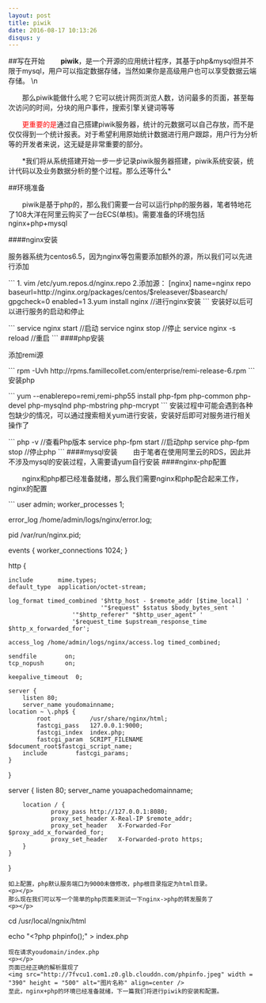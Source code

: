 ```yaml
---
layout: post
title: piwik
date: 2016-08-17 10:13:26
disqus: y
---
```

##写在开始
&emsp;&emsp;**piwik**，是一个开源的应用统计程序，其基于php&mysql但并不限于mysql，用户可以指定数据存储，当然如果你是高级用户也可以享受数据云端存储。
\n
<p></p>
&emsp;&emsp;那么piwik能做什么呢？它可以统计网页浏览人数，访问最多的页面，甚至每次访问的时间，分块的用户事件，搜索引擎关键词等等
<p><font color=red>&emsp;&emsp;更重要的是</font>通过自己搭建piwik服务器，统计的元数据可以自己存放，而不是仅仅得到一个统计报表。对于希望利用原始统计数据进行用户跟踪，用户行为分析等的开发者来说，这无疑是非常重要的部分。</p>
<p></p>
&emsp;&emsp;*我们将从系统搭建开始一步一步记录piwik服务器搭建，piwik系统安装，统计代码以及业务数据分析的整个过程。那么还等什么*
<p></p>
##环境准备
<p>&emsp;&emsp;piwik是基于php的，那么我们需要一台可以运行php的服务器，笔者特地花了108大洋在阿里云购买了一台ECS(单核)。需要准备的环境包括nginx+php+mysql</p>
####nginx安装
<p>服务器系统为centos6.5，因为nginx等包需要添加额外的源，所以我们可以先进行添加</p>
```
1. vim /etc/yum.repos.d/nginx.repo
2.添加源：
[nginx]
name=nginx repo
baseurl=http://nginx.org/packages/centos/$releasever/$basearch/
gpgcheck=0
enabled=1
3.yum install nginx //进行nginx安装
```
安装好以后可以进行服务的启动和停止
<p></p>
```
service nginx start //启动
service nginx stop //停止
service nginx -s reload //重启
```
####php安装
<p>添加remi源</p>
```
rpm -Uvh http://rpms.famillecollet.com/enterprise/remi-release-6.rpm
```
安装php
<p></p>
```
yum --enablerepo=remi,remi-php55 install php-fpm php-common php-devel php-mysqlnd php-mbstring php-mcrypt
```
安装过程中可能会遇到各种包缺少的情况，可以通过搜索相关yum进行安装，安装好后即可对服务进行相关操作了
<p></p>
```
php -v //查看Php版本
service php-fpm start //启动php
service php-fpm stop //停止php
```
####mysql安装
&emsp;&emsp;由于笔者在使用阿里云的RDS，因此并不涉及mysql的安装过程，入需要请yum自行安装
####nginx-php配置
<p>&emsp;&emsp;nginx和php都已经准备就绪，那么我们需要nginx和php配合起来工作，nginx的配置</p>
```
user  admin;
worker_processes  1;

error_log  /home/admin/logs/nginx/error.log;

pid       /var/run/nginx.pid;


events {
    worker_connections  1024;
}


http {

    include       mime.types;
    default_type  application/octet-stream;

    log_format timed_combined '$http_host - $remote_addr [$time_local] '
                              '"$request" $status $body_bytes_sent '
   		              '"$http_referer" "$http_user_agent" '
	    		      '$request_time $upstream_response_time $http_x_forwarded_for';

    access_log /home/admin/logs/nginx/access.log timed_combined;

    sendfile        on;
    tcp_nopush      on;

    keepalive_timeout  0;

    server {
        listen 80;
        server_name youdomainname;
	location ~ \.php$ {
    		root           /usr/share/nginx/html;
    		fastcgi_pass   127.0.0.1:9000;
    		fastcgi_index  index.php;
    		fastcgi_param  SCRIPT_FILENAME  $document_root$fastcgi_script_name;
		include        fastcgi_params;
	}
}


server {
        listen 80;
		server_name youapachedomainname;

        location / {
                proxy_pass http://127.0.0.1:8080;
                proxy_set_header X-Real-IP $remote_addr;
                proxy_set_header   X-Forwarded-For  $proxy_add_x_forwarded_for;
                proxy_set_header   X-Forwarded-proto https;
        }
	}

}
```
如上配置，php默认服务端口为9000未做修改，php根目录指定为html目录。
<p></p>
那么现在我们可以写一个简单的php页面来测试一下nginx->php的转发服务了
<p></p>
```
cd /usr/local/ngnix/html

echo "<?php phpinfo();" > index.php
```
现在请求youdomain/index.php
<p></p>
页面已经正确的解析展现了
<img src="http://7fvcu1.com1.z0.glb.clouddn.com/phpinfo.jpeg" width = "390" height = "500" alt="图片名称" align=center />
至此，nginx+php的环境已经准备就绪，下一篇我们将进行piwik的安装和配置。